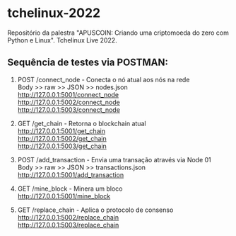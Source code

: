 # tchelinux-2022
Repositório da palestra "APUSCOIN: Criando uma criptomoeda do zero com Python e Linux". Tchelinux Live 2022. 

## Sequência de testes via POSTMAN:   

1. POST /connect_node - Conecta o nó atual aos nós na rede   
Body >> raw >> JSON >> nodes.json    
http://127.0.0.1:5001/connect_node   
http://127.0.0.1:5002/connect_node   
http://127.0.0.1:5003/connect_node   

2. GET /get_chain - Retorna o blockchain atual   
http://127.0.0.1:5001/get_chain   
http://127.0.0.1:5002/get_chain   
http://127.0.0.1:5003/get_chain   

3. POST /add_transaction - Envia uma transação através via Node 01   
Body >> raw >> JSON >> transactions.json    
http://127.0.0.1:5001/add_transaction   

4. GET /mine_block - Minera um bloco   
http://127.0.0.1:5001/mine_block   

5. GET /replace_chain - Aplica o protocolo de consenso   
http://127.0.0.1:5002/replace_chain   
http://127.0.0.1:5003/replace_chain   




